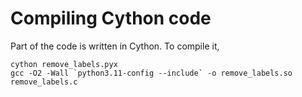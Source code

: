 # Compiling Cython code

Part of the code is written in Cython. To compile it,

```
cython remove_labels.pyx
gcc -O2 -Wall `python3.11-config --include` -o remove_labels.so remove_labels.c
```